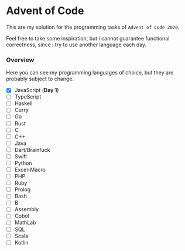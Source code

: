 # Advent of Code

This are my solution for the programming tasks of `Advent of Code 2020`.

Feel free to take some inspiration, but i cannot guarantee functional correctness, since i try to use another language each day. 

### Overview 

Here you can see my programming languages of choice, but they are probably subject to change.

- [x] JavaScript (**Day 1**)  
- [ ] TypeScript  
- [ ] Haskell  
- [ ] Curry  
- [ ] Go  
- [ ] Rust  
- [ ] C  
- [ ] C++  
- [ ] Java  
- [ ] Dart/Brainfuck  
- [ ] Swift  
- [ ] Python  
- [ ] Excel-Macro  
- [ ] PHP  
- [ ] Ruby  
- [ ] Prolog  
- [ ] Bash  
- [ ] B  
- [ ] Assembly  
- [ ] Cobol  
- [ ] MathLab  
- [ ] SQL  
- [ ] Scala  
- [ ] Kotlin  